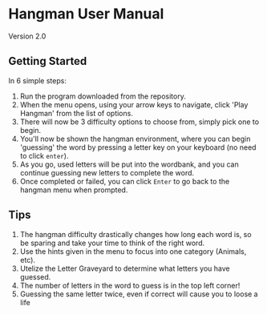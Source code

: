 # Hangman User Manual 

Version 2.0

## Getting Started

In 6 simple steps:  
1. Run the program downloaded from the repository.  
2. When the menu opens, using your arrow keys to navigate, click 'Play Hangman' from the list of options.  
3. There will now be 3 difficulty options to choose from, simply pick one to begin. 
4. You'll now be shown the hangman environment, where you can begin 'guessing' the word by pressing a letter key on your keyboard (no need to click `enter`).
5. As you go, used letters will be put into the wordbank, and you can continue guessing new letters to complete the word. 
6. Once completed or failed, you can click `Enter` to go back to the hangman menu when prompted. 
  


## Tips

1. The hangman difficulty drastically changes how long each word is, so be sparing and take your time to think of the right word.
2. Use the hints given in the menu to focus into one category (Animals, etc). 
3. Utelize the Letter Graveyard to determine what letters you have guessed. 
4. The number of letters in the word to guess is in the top left corner!
5. Guessing the same letter twice, even if correct will cause you to loose a life



